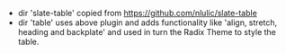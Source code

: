 - dir 'slate-table' copied from https://github.com/nlulic/slate-table
- dir 'table' uses above plugin and adds functionality like 'align, stretch, heading and backplate' and used in turn the Radix Theme to style the table.